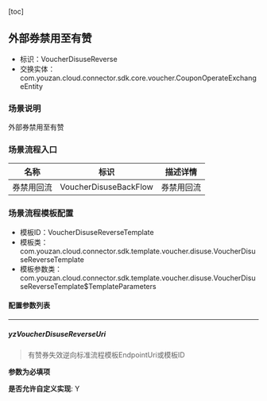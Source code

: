 [toc]

## 外部券禁用至有赞
- 标识：VoucherDisuseReverse
- 交换实体：com.youzan.cloud.connector.sdk.core.voucher.CouponOperateExchangeEntity
### 场景说明
外部券禁用至有赞
### 场景流程入口

名称 | 标识 | 描述详情
---|---|---
券禁用回流 | VoucherDisuseBackFlow | 券禁用回流

### 场景流程模板配置
- 模板ID：VoucherDisuseReverseTemplate
- 模板类：com.youzan.cloud.connector.sdk.template.voucher.disuse.VoucherDisuseReverseTemplate
- 模板参数类：com.youzan.cloud.connector.sdk.template.voucher.disuse.VoucherDisuseReverseTemplate$TemplateParameters

#### 配置参数列表

---
##### yzVoucherDisuseReverseUri
> 有赞券失效逆向标准流程模板EndpointUri或模板ID

**参数为必填项**


**是否允许自定义实现**: Y


